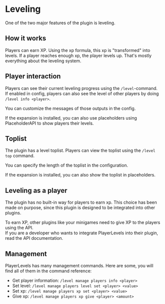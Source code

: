 # Leveling
One of the two major features of the plugin is leveling.

## How it works
Players can earn XP. Using the xp formula, this xp is "transformed" into levels. If a player reaches enough xp, the player levels up.
That's mostly everything about the leveling system.

## Player interaction
Players can see their current leveling progress using the `/level`-command.  
If enabled in config, players can also see the level of other players by doing `/level info <player>`.
  
You can customize the messages of those outputs in the config.
  
If the expansion is installed, you can also use placeholders using PlaceholderAPI to show players their levels.

## Toplist
The plugin has a level toplist. Players can view the toplist using the `/level top` command.
  
You can specify the length of the toplist in the configuration.

If the expansion is installed, you can also show the toplist in placeholders.

## Leveling as a player
The plugin has no built-in way for players to earn xp.
This choice has been made on purpose, since this plugin is designed to be integrated into other plugins.
  
To earn XP, other plugins like your minigames need to give XP to the players using the API.  
If you are a developer who wants to integrate PlayerLevels into their plugin, read the API documentation.

## Management
PlayerLevels has many management commands. Here are some, you will find all of them in the command reference:
- Get player information: `/level manage players info <player>`
- Set level: `/level manage players level set <player> <value>`
- Set xp: `/level manage players xp set <player> <value>`
- Give xp: `/level manage players xp give <player> <amount>`
